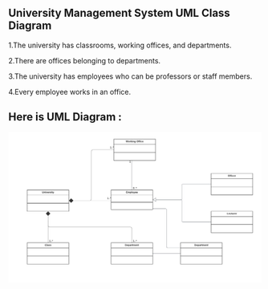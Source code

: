 ## University Management System UML Class Diagram

1.The university has classrooms, working offices, and departments.

2.There are offices belonging to departments.

3.The university has employees who can be professors or staff members.

4.Every employee works in an office.

## Here is UML Diagram :

![diagram1](https://github.com/Tahsintok/JavaPractices/blob/main/OOP-UMLDiagram/UniversityManagementSystemDiagram/univesityuml.png)

